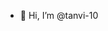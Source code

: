 - 👋 Hi, I’m @tanvi-10


<!---
tanvi-10/tanvi-10 is a ✨ special ✨ repository because its `README.md` (this file) appears on your GitHub profile.
You can click the Preview link to take a look at your changes.
--->
